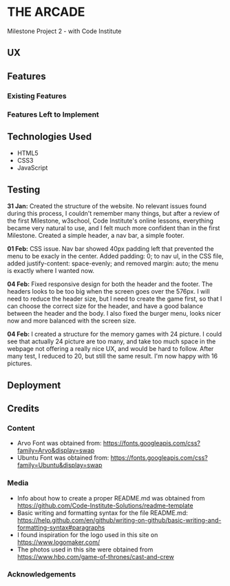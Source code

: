 # THE ARCADE

Milestone Project 2 - with Code Institute



## UX


## Features


### Existing Features


### Features Left to Implement

## Technologies Used
- HTML5
- CSS3
- JavaScript

## Testing
**31 Jan:** Created the structure of the website. No relevant issues found during this process, I couldn't remember many things, but after a review of the first Milestone, w3school, Code Institute's online lessons, everything became very natural to use, and I felt much more confident than in the first Milestone. Created a simple header, a nav bar, a simple footer.

**01 Feb:** CSS issue. Nav bar showed 40px padding left that prevented the menu to be exacly in the center. Added padding: 0; to nav ul, in the CSS file, added justify-content: space-evenly; and removed margin: auto; the menu is exactly where I wanted now.

**04 Feb:** Fixed responsive design for both the header and the footer. The headers looks to be too big when the screen goes over the 576px. I will need to reduce the header size, but I need to create the game first, so that I can choose the correct size for the header, and have a good balance between the header and the body. I also fixed the burger menu, looks nicer now and more balanced with the screen size.

**04 Feb:** I created a structure for the memory games with 24 picture. I could see that actually 24 picture are too many, and take too much space in the webpage not offering a really nice UX, and would be hard to follow. After many test, I reduced to 20, but still the same result. I'm now happy with 16 pictures.


## Deployment


## Credits
### Content
- Arvo Font was obtained from: https://fonts.googleapis.com/css?family=Arvo&display=swap
- Ubuntu Font was obtained from: https://fonts.googleapis.com/css?family=Ubuntu&display=swap

### Media
- Info about how to create a proper README.md was obtained from https://github.com/Code-Institute-Solutions/readme-template
- Basic writing and formatting syntax for the file README.md: https://help.github.com/en/github/writing-on-github/basic-writing-and-formatting-syntax#paragraphs
- I found inspiration for the logo used in this site on https://www.logomaker.com/
- The photos used in this site were obtained from https://www.hbo.com/game-of-thrones/cast-and-crew

### Acknowledgements